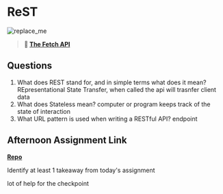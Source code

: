 # ReST

![replace_me](https://codeworks.blob.core.windows.net/public/assets/img/illustrations/placeholder.svg)

> **📖 [The Fetch API](https://codeworksacademy.com/fs-student-guide/resources/wk4/04-Fetch)**

## Questions

1. What does REST stand for, and in simple terms what does it mean?
REpresentational State Transfer, when called the api will trasnfer client data
2. What does Stateless mean?
 computer or program keeps track of the state of interaction
3. What URL pattern is used when writing a RESTful API?
endpoint
## Afternoon Assignment Link

**[Repo](https://github.com/juliopleon/gifted)**

Identify at least 1 takeaway from today's assignment

lot of help for the checkpoint